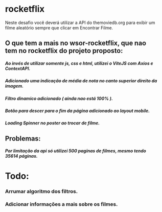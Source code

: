 # rocketflix
Neste desafio você deverá utilizar a API do themoviedb.org para exibir um filme aleatório sempre que clicar em Encontrar Filme.


## O que tem a mais no wsor-rocketflix, que nao tem no rocketflix do projeto proposto:

##### Ao invés de utilizar somente js, css e html, utilizei o ViteJS com Axios e ContextAPI.
##### Adicionado uma indicação de média de nota no canto superior direito da imagem.
##### Filtro dinamico adicionado ( ainda nao está 100% ).
##### Botão para descer para o fim da página adicionado ao layout mobile.
##### Loading Spinner no poster ao trocar de filme.

## Problemas:
##### Por limitação da api só utilizei 500 paginas de filmes, mesmo tendo 35614 páginas.

# Todo: 
### Arrumar algoritmo dos filtros.
### Adicionar informações a mais sobre os filmes.
